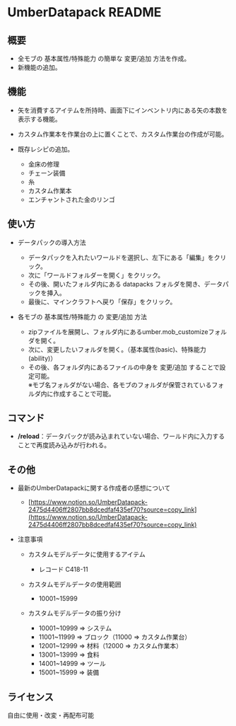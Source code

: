 # UmberDatapack README

## 概要
- 全モブの 基本属性/特殊能力 の簡単な 変更/追加 方法を作成。
- 新機能の追加。

## 機能
- 矢を消費するアイテムを所持時、画面下にインベントリ内にある矢の本数を表示する機能。
- カスタム作業本を作業台の上に置くことで、カスタム作業台の作成が可能。

- 既存レシピの追加。
    - 金床の修理
    - チェーン装備
    - 糸
    - カスタム作業本
    - エンチャントされた金のリンゴ

## 使い方
- データパックの導入方法
    - データパックを入れたいワールドを選択し、左下にある「編集」をクリック。
    - 次に「ワールドフォルダーを開く」をクリック。
    - その後、開いたフォルダ内にある datapacks フォルダを開き、データパックを挿入。
    - 最後に、マインクラフトへ戻り「保存」をクリック。

- 各モブの 基本属性/特殊能力 の 変更/追加 方法
    - zipファイルを展開し、フォルダ内にあるumber.mob_customizeフォルダを開く。
    - 次に、変更したいフォルダを開く。（基本属性(basic)、特殊能力(ability)）
    - その後、各フォルダ内にあるファイルの中身を 変更/追加 することで設定可能。  
    ※モブ名フォルダがない場合、各モブのフォルダが保管されているフォルダ内に作成することで可能。

## コマンド
- **/reload**：データパックが読み込まれていない場合、ワールド内に入力することで再度読み込みが行われる。

## その他
- 最新のUmberDatapackに関する作成者の感想について
    - [https://www.notion.so/UmberDatapack-2475d4406ff2807bb8dcedfaf435ef70?source=copy_link](https://www.notion.so/UmberDatapack-2475d4406ff2807bb8dcedfaf435ef70?source=copy_link)

- 注意事項
    - カスタムモデルデータに使用するアイテム
        - レコード C418-11

    - カスタムモデルデータの使用範囲
        - 10001~15999
 
    - カスタムモデルデータの振り分け
        - 10001~10999 => システム
        - 11001~11999 => ブロック（11000 => カスタム作業台）
        - 12001~12999 => 材料（12000 => カスタム作業本）
        - 13001~13999 => 食料
        - 14001~14999 => ツール
        - 15001~15999 => 装備

## ライセンス
自由に使用・改変・再配布可能
